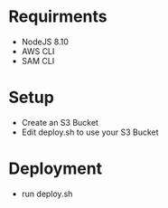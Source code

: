 # Requirments
- NodeJS 8.10
- AWS CLI
- SAM CLI
# Setup
- Create an S3 Bucket
- Edit deploy.sh to use your S3 Bucket
# Deployment
- run deploy.sh